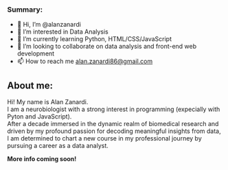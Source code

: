 ### Summary:
- 👋 Hi, I’m @alanzanardi
- 👀 I’m interested in Data Analysis
- 🌱 I’m currently learning Python, HTML/CSS/JavaScript
- 💞️ I’m looking to collaborate on data analysis and front-end web development
- 📫 How to reach me alan.zanardi86@gmail.com
  <br>

## About me:
Hi! My name is Alan Zanardi. <br>
I am a neurobiologist with a strong interest in programming (expecially with Pyton and JavaScript).<br>
After a decade immersed in the dynamic realm of biomedical research and driven by my profound passion for decoding meaningful insights from data, I am determined to chart a new course in my professional journey by pursuing a career as a data analyst.

**More info coming soon!**
